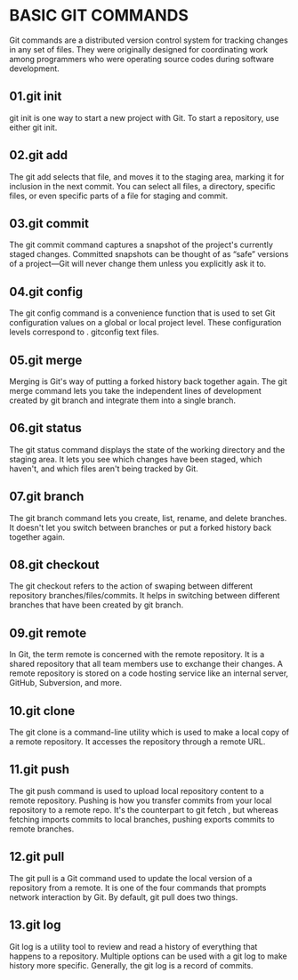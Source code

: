 # BASIC GIT COMMANDS
Git commands are a distributed version control system for tracking changes in any set of files. They were originally designed for coordinating work among programmers who were operating source codes during software development.

## 01.git init
git init is one way to start a new project with Git. To start a repository, use either git init.

## 02.git add
The git add selects that file, and moves it to the staging area, marking it for inclusion in the next commit. You can select all files, a directory, specific files, or even specific parts of a file for staging and commit.

## 03.git commit
The git commit command captures a snapshot of the project's currently staged changes. Committed snapshots can be thought of as “safe” versions of a project—Git will never change them unless you explicitly ask it to.

## 04.git config
The git config command is a convenience function that is used to set Git configuration values on a global or local project level. These configuration levels correspond to . gitconfig text files.

## 05.git merge
Merging is Git's way of putting a forked history back together again. The git merge command lets you take the independent lines of development created by git branch and integrate them into a single branch.

## 06.git status
The git status command displays the state of the working directory and the staging area. It lets you see which changes have been staged, which haven't, and which files aren't being tracked by Git.

## 07.git branch
The git branch command lets you create, list, rename, and delete branches. It doesn't let you switch between branches or put a forked history back together again. 

## 08.git checkout
The git checkout refers to the action of swaping between different repository branches/files/commits. It helps in switching between different branches that have been created by git branch.

## 09.git remote
In Git, the term remote is concerned with the remote repository. It is a shared repository that all team members use to exchange their changes. A remote repository is stored on a code hosting service like an internal server, GitHub, Subversion, and more.

## 10.git clone
The git clone is a command-line utility which is used to make a local copy of a remote repository. It accesses the repository through a remote URL.

## 11.git push
The git push command is used to upload local repository content to a remote repository. Pushing is how you transfer commits from your local repository to a remote repo. It's the counterpart to git fetch , but whereas fetching imports commits to local branches, pushing exports commits to remote branches.

## 12.git pull
The git pull is a Git command used to update the local version of a repository from a remote. It is one of the four commands that prompts network interaction by Git. By default, git pull does two things. 

## 13.git log
Git log is a utility tool to review and read a history of everything that happens to a repository. Multiple options can be used with a git log to make history more specific. Generally, the git log is a record of commits.
